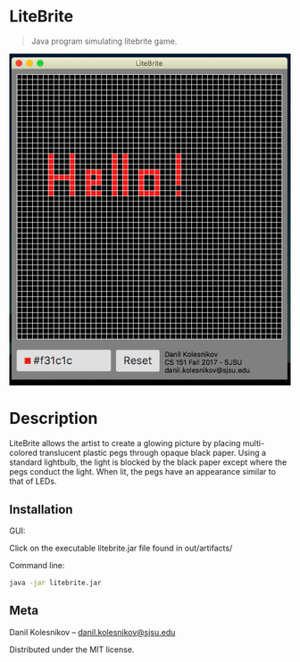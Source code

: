 # LiteBrite
> Java program simulating litebrite game. 

![](header.png)

# Description
LiteBrite allows the artist to create a glowing picture by placing multi-colored translucent plastic pegs through opaque black paper. Using a standard lightbulb, the light is blocked by the black paper except where the pegs conduct the light. When lit, the pegs have an appearance similar to that of LEDs.

## Installation

GUI:

Click on the executable litebrite.jar file found in out/artifacts/

Command line:

```sh
java -jar litebrite.jar
```
## Meta

Danil Kolesnikov – danil.kolesnikov@sjsu.edu

Distributed under the MIT license.
